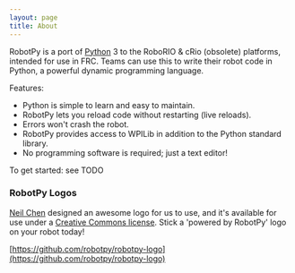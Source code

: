 ```yaml
---
layout: page
title: About
---
```


RobotPy is a port of [Python](http://www.python.org/) 3 to the RoboRIO & cRio (obsolete) platforms, intended for use in FRC.  Teams can use this to write their robot code in Python, a powerful dynamic programming language.

Features:

*   Python is simple to learn and easy to maintain.
*   RobotPy lets you reload code without restarting (live reloads).
*   Errors won't crash the robot.
*   RobotPy provides access to WPILib in addition to the Python standard library.
*   No programming software is required; just a text editor!

To get started: see TODO

### RobotPy Logos

[Neil Chen](https://github.com/NWChen) designed an awesome logo for us to use,
and it's available for use under a [Creative Commons license](http://creativecommons.org/licenses/by-sa/4.0/). 
Stick a 'powered by RobotPy' logo on your robot today!

[https://github.com/robotpy/robotpy-logo](https://github.com/robotpy/robotpy-logo)